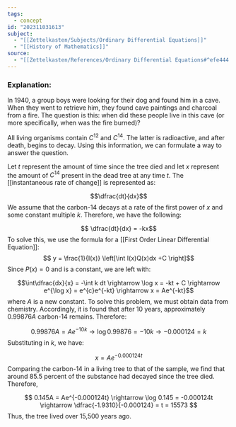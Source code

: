 ```yaml
---
tags:
  - concept
id: "202311031613"
subject:
  - "[[Zettelkasten/Subjects/Ordinary Differential Equations]]"
  - "[[History of Mathematics]]"
source:
  - "[[Zettelkasten/References/Ordinary Differential Equations#^efe444|Tenenbaum, Pollard]]"
---
```

### Explanation:
In 1940, a group boys were looking for their dog and found him in a cave. When they went to retrieve him, they found cave paintings and charcoal from a fire. The question is this: when did these people live in this cave (or more specifically, when was the fire burned)?

All living organisms contain $C^{12}$ and $C^{14}$. The latter is radioactive, and after death, begins to decay. Using this information, we can formulate a way to answer the question.

Let $t$ represent the amount of time since the tree died and let $x$ represent the amount of $C^{14}$ present in the dead tree at any time $t$. The [[instantaneous rate of change]] is represented as:

$$\dfrac{dt}{dx}$$
We assume that the carbon-14 decays at a rate of the first power of $x$ and some constant multiple $k$. Therefore, we have the following:

$$ \dfrac{dt}{dx} = -kx$$
To solve this, we use the formula for a [[First Order Linear Differential Equation]]:
$$ y = \frac{1}{I(x)} \left[\int I(x)Q(x)dx +C \right]$$
Since $P(x)=0$ and is a constant, we are left with:

$$\int\dfrac{dx}{x} = -\int k dt \rightarrow \log x = -kt + C \rightarrow e^{\log x} = e^{c}e^{-kt} \rightarrow x = Ae^{-kt}$$
where $A$ is a new constant. To solve this problem, we must obtain data from chemistry. Accordingly, it is found that after 10 years, approximately $0.99876A$ carbon-14 remains. Therefore:

$$ 0.99876A = Ae^{-10k} \rightarrow \log 0.99876 = -10k \rightarrow -0.000124 = k$$
Substituting in $k$, we have:

$$ x = Ae^{-0.000124t} $$
Comparing the carbon-14 in a living tree to that of the sample, we find that around 85.5 percent of the substance had decayed since the tree died. Therefore,

$$ 0.145A = Ae^{-0.000124t} \rightarrow \log 0.145 = -0.000124t \rightarrow \dfrac{-1.9310}{-0.000124} = t = 15573 $$
Thus, the tree lived over 15,500 years ago.